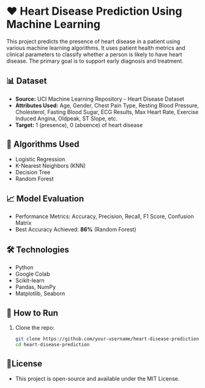 # ❤️ Heart Disease Prediction Using Machine Learning

This project predicts the presence of heart disease in a patient using various machine learning algorithms. It uses patient health metrics and clinical parameters to classify whether a person is likely to have heart disease. The primary goal is to support early diagnosis and treatment.

## 📊 Dataset

- **Source:** UCI Machine Learning Repository - Heart Disease Dataset
- **Attributes Used:** Age, Gender, Chest Pain Type, Resting Blood Pressure, Cholesterol, Fasting Blood Sugar, ECG Results, Max Heart Rate, Exercise Induced Angina, Oldpeak, ST Slope, etc.
- **Target:** 1 (presence), 0 (absence) of heart disease

## 🧠 Algorithms Used

- Logistic Regression
- K-Nearest Neighbors (KNN)
- Decision Tree
- Random Forest

## 📈 Model Evaluation

- Performance Metrics: Accuracy, Precision, Recall, F1 Score, Confusion Matrix
- Best Accuracy Achieved: **86%** (Random Forest)

## 🛠️ Technologies

- Python
- Google Colab
- Scikit-learn
- Pandas, NumPy
- Matplotlib, Seaborn

## 📌 How to Run

1. Clone the repo:
   ```bash
   git clone https://github.com/your-username/heart-disease-prediction.git
   cd heart-disease-prediction

## 📎License

- This project is open-source and available under the MIT License.
   
